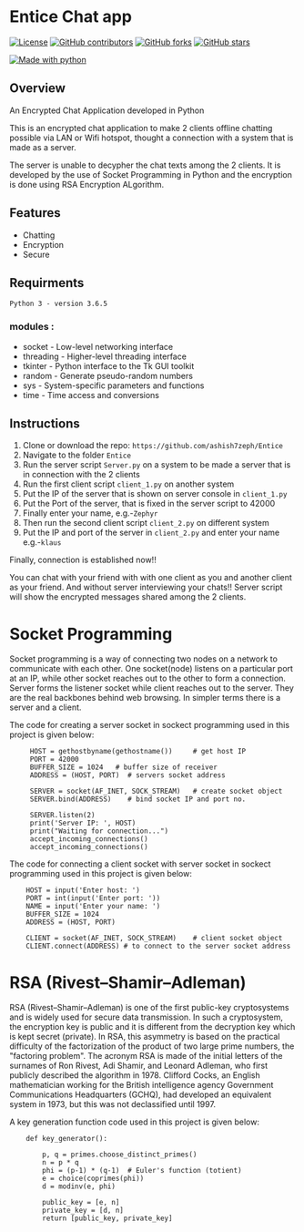 # Entice Chat app

[![License](https://img.shields.io/github/license/ashish7zeph/Entice.svg?style=for-the-badge)](https://github.com/ashish7zeph/Entice/blob/master/LICENSE)
[![GitHub contributors](https://img.shields.io/github/contributors/ashish7zeph/Entice.svg?style=for-the-badge)](https://github.com/ashish7zeph/Entice/graphs/contributors)
[![GitHub forks](https://img.shields.io/github/forks/ashish7zeph/Entice.svg?style=for-the-badge)](https://github.com/ashish7zeph/Entice/network/members)
[![GitHub stars](https://img.shields.io/github/stars/ashish7zeph/Entice.svg?colorB=green&style=for-the-badge)](https://github.com/ashish7zeph/Entice/stargazers)

[![Made with python](https://forthebadge.com/images/badges/made-with-python.svg)](https://www.python.org/)

## Overview

An Encrypted Chat Application developed in Python

This is an encrypted chat application to make 2 clients offline chatting possible via LAN or Wifi hotspot, thought a connection with a system that is made as a server. 

The server is unable to decypher the chat texts among the 2 clients. It is developed by the use of Socket Programming in Python and the  encryption is done using RSA Encryption ALgorithm.

## Features

* Chatting
* Encryption
* Secure

## Requirments
```
Python 3 - version 3.6.5
```
### modules :

   * socket - Low-level networking interface
   * threading - Higher-level threading interface
   * tkinter - Python interface to the Tk GUI toolkit
   * random - Generate pseudo-random numbers
   * sys - System-specific parameters and functions
   * time - Time access and conversions

## Instructions

1. Clone or download the repo: `https://github.com/ashish7zeph/Entice`
2. Navigate to the folder `Entice`
3. Run the server script `Server.py` on a system to be made a server that is in connection with the 2 clients
4. Run the first client script `client_1.py` on another system
5. Put the IP of the server that is shown on server console in `client_1.py`
6. Put the Port of the server, that is fixed in the server script to 42000
7. Finally enter your name, e.g.-`Zephyr`
8. Then run the second client script `client_2.py` on different system
5. Put the IP and port of the server in `client_2.py` and enter your name e.g.-`klaus`

Finally, connection is established now!!

You can chat with your friend with with one client as you and another client as your friend.
And without server interviewing your chats!!
Server script will show the encrypted messages shared among the 2 clients.


# Socket Programming

Socket programming is a way of connecting two nodes on a network to communicate with each other. One socket(node) listens on a particular port at an IP, while other socket reaches out to the other to form a connection. Server forms the listener socket while client reaches out to the server.
They are the real backbones behind web browsing. In simpler terms there is a server and a client. 

The code for creating a server socket in sockect programming used in this project is given below:

```python3
     HOST = gethostbyname(gethostname())     # get host IP
     PORT = 42000
     BUFFER_SIZE = 1024   # buffer size of receiver
     ADDRESS = (HOST, PORT)  # servers socket address

     SERVER = socket(AF_INET, SOCK_STREAM)   # create socket object
     SERVER.bind(ADDRESS)    # bind socket IP and port no.

     SERVER.listen(2)
     print('Server IP: ', HOST)
     print("Waiting for connection...")
     accept_incoming_connections()
     accept_incoming_connections()
```

The code for connecting a client socket with server socket in sockect programming used in this project is given below:

```python3
    HOST = input('Enter host: ')
    PORT = int(input('Enter port: '))
    NAME = input('Enter your name: ')
    BUFFER_SIZE = 1024
    ADDRESS = (HOST, PORT)

    CLIENT = socket(AF_INET, SOCK_STREAM)    # client socket object
    CLIENT.connect(ADDRESS) # to connect to the server socket address
```

# RSA (Rivest–Shamir–Adleman)

RSA (Rivest–Shamir–Adleman) is one of the first public-key cryptosystems and is widely used for secure data transmission. In such a cryptosystem, the encryption key is public and it is different from the decryption key which is kept secret (private). In RSA, this asymmetry is based on the practical difficulty of the factorization of the product of two large prime numbers, the "factoring problem". The acronym RSA is made of the initial letters of the surnames of Ron Rivest, Adi Shamir, and Leonard Adleman, who first publicly described the algorithm in 1978. Clifford Cocks, an English mathematician working for the British intelligence agency Government Communications Headquarters (GCHQ), had developed an equivalent system in 1973, but this was not declassified until 1997.

A key generation function code used in this project is given below:

```python3
    def key_generator():
    
        p, q = primes.choose_distinct_primes()
        n = p * q
        phi = (p-1) * (q-1)  # Euler's function (totient)
        e = choice(coprimes(phi))
        d = modinv(e, phi)
        
        public_key = [e, n]
        private_key = [d, n]
        return [public_key, private_key]
```

